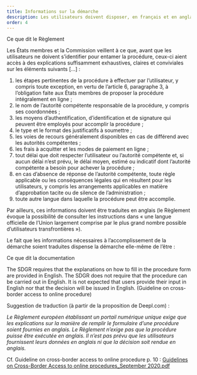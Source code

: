 ```yaml
---
title: Informations sur la démarche
description: Les utilisateurs doivent disposer, en français et en anglais, des informations relatives à la démarches, en amont de toute identification.
order: 4
---
```


<div class="fr-callout"> 
<p class="fr-callout__title">Ce que dit le Règlement</p> 
<p class="fr-callout__text">Les États membres et la Commission veillent à ce que, avant que les utilisateurs ne doivent s’identifier pour entamer la procédure, ceux-ci aient accès à des explications suffisamment exhaustives, claires et conviviales sur les éléments suivants [...] :

<ol><li>
les étapes pertinentes de la procédure à effectuer par l’utilisateur, y compris toute exception, en vertu de l’article 6, paragraphe 3, à l’obligation faite aux États membres de proposer la procédure intégralement en ligne ;
</li><li>
le nom de l’autorité compétente responsable de la procédure, y compris ses coordonnées ;
</li><li>
les moyens d’authentification, d’identification et de signature qui peuvent être employés pour accomplir la procédure ;
</li><li>
le type et le format des justificatifs à soumettre ;
</li><li>
les voies de recours généralement disponibles en cas de différend avec les autorités compétentes ;
</li><li>
les frais à acquitter et les modes de paiement en ligne ;
</li><li>
tout délai que doit respecter l’utilisateur ou l’autorité compétente et, si aucun délai n’est prévu, le délai moyen, estimé ou indicatif dont l’autorité compétente a besoin pour achever la procédure ;
</li><li>
  en cas d’absence de réponse de l’autorité compétente, toute règle applicable ou les conséquences légales qui en résultent pour les utilisateurs, y compris les arrangements applicables en matière d’approbation tacite ou de silence de l’administration ;
</li><li>
toute autre langue dans laquelle la procédure peut être accomplie.</li></ol>
</div> 

Par ailleurs, ces informations doivent être traduites en anglais (le Règlement évoque la possibilité de consulter les instructions dans « une langue officielle de l’Union largement comprise par le plus grand nombre possible d’utilisateurs transfrontières »).

Le fait que les informations nécessaires à l’accomplissement de la démarche soient traduites dispense la démarche elle-même de l’être :

<div class="fr-callout"> 
<p class="fr-callout__title">Ce que dit la documentation</p> 
<p class="fr-callout__text">The SDGR requires that the explanations on how to fill in the procedure form are provided in English. The SDGR does not require that the procedure can be carried out in English. It is not expected that users provide their input in English nor that the decision will be issued in English. (Guideline on cross-border access to online procedure)</p> 
</div>

Suggestion de traduction (à partir de la proposition de Deepl.com) :

*Le Règlement européen établissant un portail numérique unique exige que les explications sur la manière de remplir le formulaire d’une procédure soient fournies en anglais. Le Règlement n’exige pas que la procédure puisse être exécutée en anglais. Il n’est pas prévu que les utilisateurs fournissent leurs données en anglais ni que la décision soit rendue en anglais.*

Cf. Guideline on cross-border access to online procedure p. 10 : [Guidelines on Cross-Border Access to online procedures_September 2020.pdf](https://github.com/DISIC/design.numerique.gouv.fr/files/7848994/Guidelines.on.Cross-Border.Access.to.online.procedures_September.2020.pdf)

